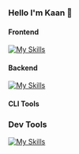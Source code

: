 ### Hello I'm Kaan 👋

#### Frontend
[![My Skills](https://skillicons.dev/icons?i=js,html,css,rust,git,aws,cs,dotnet,linux,stackoverflow,nginx,vercel)](https://skillicons.dev)

#### Backend
[![My Skills](https://skillicons.dev/icons?i=cs,dotnet)](https://skillicons.dev)

#### CLI Tools

### Dev Tools
[![My Skills](https://skillicons.dev/icons?i=git,aws,linux,stackoverflow,nginx,vercel)](https://skillicons.dev)

